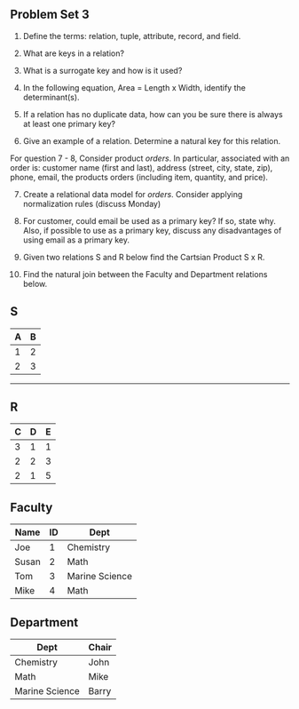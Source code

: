 
## Problem Set 3 

1. Define the terms: relation, tuple, attribute, record, and field.
2. What are keys in a relation?

3. What is a surrogate key and how is it used?

4. In the following equation, Area = Length x Width, identify the determinant(s).

5. If a relation has no duplicate data, how can you be sure there is always at least one primary key?

6. Give an example of a relation.  Determine a natural key for this relation.

  For question 7 - 8, Consider product *orders*.  In particular, associated with an order is: customer name (first and last), address (street, city, state, zip), phone, email, the products orders (including item, quantity, and price).  

7. Create a relational data model for *orders*.  Consider applying normalization rules (discuss Monday)

8. For customer, could email be used as a primary key?  If so, state why.  Also, if possible to use as a primary key, discuss any disadvantages of using email as a primary key.

9. Given two relations S and R below find the Cartsian Product S x R. 
10. Find the natural join between the Faculty and Department relations below.

S
--------------
| A | B |
|---|---|
| 1 | 2 |
| 2 | 3 |
---------

R
------------
| C | D | E |
|---|---|---|
| 3 | 1 | 1 |
| 2 | 2 | 3 |
| 2 | 1 | 5 |



Faculty
--------------
| Name | ID | Dept |
|-------|----|----------------|
| Joe | 1 | Chemistry |
| Susan | 2 | Math |
| Tom | 3 | Marine Science |
| Mike | 4 | Math |


Department
------------
| Dept | Chair  |
|---|---|
| Chemistry | John |
| Math | Mike |
| Marine Science | Barry |
